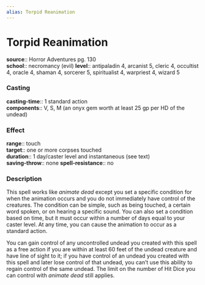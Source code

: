 ```yaml
---
alias: Torpid Reanimation
---
```


# Torpid Reanimation 

**source**:: Horror Adventures pg. 130  
**school**:: necromancy (evil)
**level**:: antipaladin 4, arcanist 5, cleric 4, occultist 4, oracle 4, shaman 4, sorcerer 5, spiritualist 4, warpriest 4, wizard 5

### Casting 

**casting-time**:: 1 standard action  
**components**:: V, S, M (an onyx gem worth at least 25 gp per HD of the undead)

### Effect 

**range**:: touch  
**target**:: one or more corpses touched  
**duration**:: 1 day/caster level and instantaneous (see text)  
**saving-throw**:: none
**spell-resistance**:: no

### Description 

This spell works like *animate dead* except you set a specific condition for when the animation occurs and you do not immediately have control of the creatures. The condition can be simple, such as being touched, a certain word spoken, or on hearing a specific sound. You can also set a condition based on time, but it must occur within a number of days equal to your caster level. At any time, you can cause the animation to occur as a standard action.  
  
You can gain control of any uncontrolled undead you created with this spell as a free action if you are within at least 60 feet of the undead creature and have line of sight to it; if you have control of an undead you created with this spell and later lose control of that undead, you can’t use this ability to regain control of the same undead. The limit on the number of Hit Dice you can control with *animate dead* still applies.
